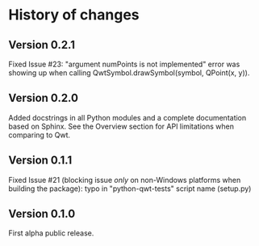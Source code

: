 # History of changes

## Version 0.2.1

Fixed Issue #23: "argument numPoints is not implemented" error was showing up 
when calling QwtSymbol.drawSymbol(symbol, QPoint(x, y)).

## Version 0.2.0

Added docstrings in all Python modules and a complete documentation based on 
Sphinx. See the Overview section for API limitations when comparing to Qwt.

## Version 0.1.1

Fixed Issue #21 (blocking issue *only* on non-Windows platforms when building 
the package): typo in "python-qwt-tests" script name (setup.py)

## Version 0.1.0

First alpha public release.
